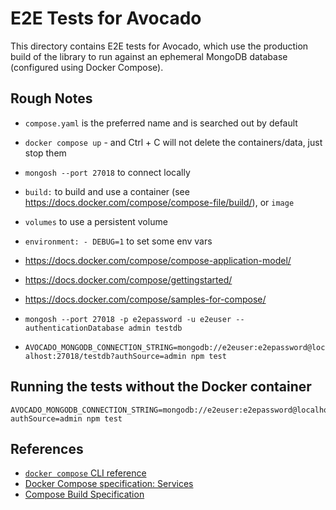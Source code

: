 # E2E Tests for Avocado

This directory contains E2E tests for Avocado, which use the production build of the library to run
against an ephemeral MongoDB database (configured using Docker Compose).

## Rough Notes

- `compose.yaml` is the preferred name and is searched out by default
- `docker compose up` - and Ctrl + C will not delete the containers/data, just stop them
- `mongosh --port 27018` to connect locally
- `build:` to build and use a container (see https://docs.docker.com/compose/compose-file/build/),
  or `image`
- `volumes` to use a persistent volume
- `environment: - DEBUG=1` to set some env vars

- https://docs.docker.com/compose/compose-application-model/
- https://docs.docker.com/compose/gettingstarted/
- https://docs.docker.com/compose/samples-for-compose/
- `mongosh --port 27018 -p e2epassword -u e2euser --authenticationDatabase admin testdb`
- `AVOCADO_MONGODB_CONNECTION_STRING=mongodb://e2euser:e2epassword@localhost:27018/testdb?authSource=admin npm test`

## Running the tests without the Docker container

```
AVOCADO_MONGODB_CONNECTION_STRING=mongodb://e2euser:e2epassword@localhost:27018/testdb?authSource=admin npm test
```

## References

- [`docker compose` CLI reference](\https://docs.docker.com/reference/cli/docker/compose/)
- [Docker Compose specification: Services](https://docs.docker.com/compose/compose-file/05-services/)
- [Compose Build Specification](https://docs.docker.com/compose/compose-file/build/)
